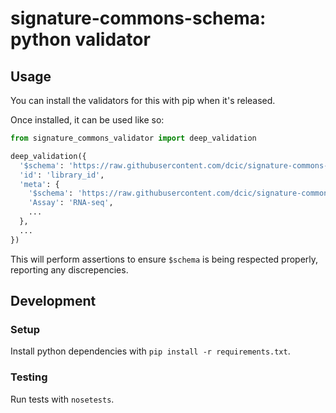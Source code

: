 # signature-commons-schema: python validator

## Usage
You can install the validators for this with pip when it's released.

Once installed, it can be used like so:
```python
from signature_commons_validator import deep_validation

deep_validation({
  '$schema': 'https://raw.githubusercontent.com/dcic/signature-commons-schema/master/core/library.json',
  'id': 'library_id',
  'meta': {
    '$schema': 'https://raw.githubusercontent.com/dcic/signature-commons-schema/master/meta/library/draft-1.json',
    'Assay': 'RNA-seq',
    ...
  },
  ...
})
```

This will perform assertions to ensure `$schema` is being respected properly, reporting any discrepencies.

## Development

### Setup
Install python dependencies with `pip install -r requirements.txt`.

### Testing
Run tests with `nosetests`.
